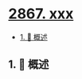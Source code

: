# [2867. xxx](https://github.com/Tdahuyou/TNotes.leetcode/tree/main/notes/2867.%20xxx)

<!-- region:toc -->

- [1. 📝 概述](#1--概述)

<!-- endregion:toc -->

## 1. 📝 概述
